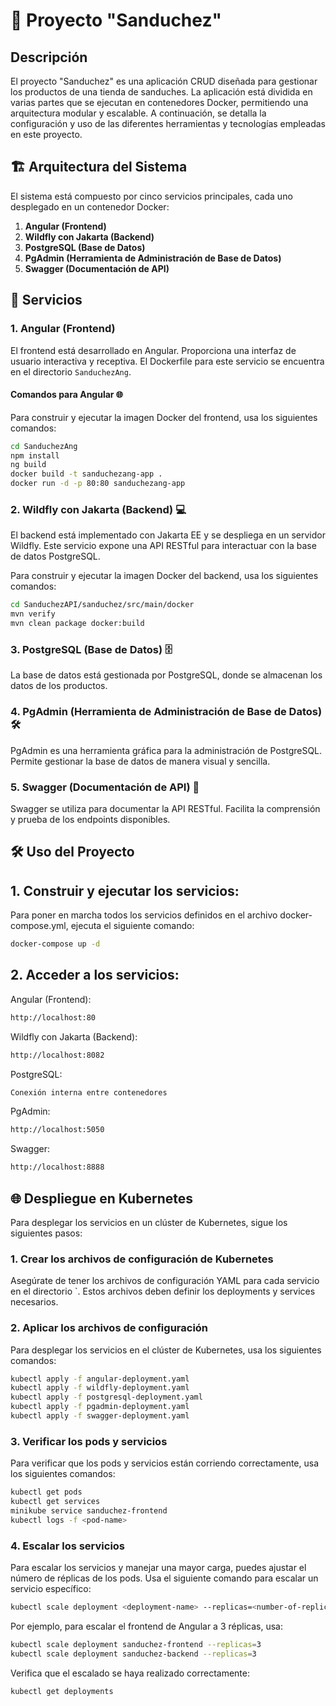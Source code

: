 # 🥪 Proyecto "Sanduchez"

## Descripción

El proyecto "Sanduchez" es una aplicación CRUD diseñada para gestionar los productos de una tienda de sanduches. La aplicación está dividida en varias partes que se ejecutan en contenedores Docker, permitiendo una arquitectura modular y escalable. A continuación, se detalla la configuración y uso de las diferentes herramientas y tecnologías empleadas en este proyecto.

## 🏗️ Arquitectura del Sistema

El sistema está compuesto por cinco servicios principales, cada uno desplegado en un contenedor Docker:

1. **Angular (Frontend)**
2. **Wildfly con Jakarta (Backend)**
3. **PostgreSQL (Base de Datos)**
4. **PgAdmin (Herramienta de Administración de Base de Datos)**
5. **Swagger (Documentación de API)**

## 🚀 Servicios

### 1. Angular (Frontend)

El frontend está desarrollado en Angular. Proporciona una interfaz de usuario interactiva y receptiva. El Dockerfile para este servicio se encuentra en el directorio `SanduchezAng`.

#### Comandos para Angular 🌐

Para construir y ejecutar la imagen Docker del frontend, usa los siguientes comandos:

```sh
cd SanduchezAng
npm install
ng build
docker build -t sanduchezang-app .
docker run -d -p 80:80 sanduchezang-app
```

### 2. Wildfly con Jakarta (Backend) 💻
El backend está implementado con Jakarta EE y se despliega en un servidor Wildfly. Este servicio expone una API RESTful para interactuar con la base de datos PostgreSQL.

Para construir y ejecutar la imagen Docker del backend, usa los siguientes comandos:

```sh
cd SanduchezAPI/sanduchez/src/main/docker
mvn verify
mvn clean package docker:build
```

### 3. PostgreSQL (Base de Datos) 🗄️
La base de datos está gestionada por PostgreSQL, donde se almacenan los datos de los productos.

### 4. PgAdmin (Herramienta de Administración de Base de Datos) 🛠️
PgAdmin es una herramienta gráfica para la administración de PostgreSQL. Permite gestionar la base de datos de manera visual y sencilla.

### 5. Swagger (Documentación de API) 📑
Swagger se utiliza para documentar la API RESTful. Facilita la comprensión y prueba de los endpoints disponibles.

## 🛠️ Uso del Proyecto

## 1. Construir y ejecutar los servicios:
Para poner en marcha todos los servicios definidos en el archivo docker-compose.yml, ejecuta el siguiente comando:

```sh
docker-compose up -d
```

## 2. Acceder a los servicios:
Angular (Frontend):
```sh
http://localhost:80
```
Wildfly con Jakarta (Backend): 
```sh
http://localhost:8082
```
PostgreSQL: 
```sh
Conexión interna entre contenedores
```
PgAdmin: 
```sh
http://localhost:5050
```
Swagger: 
```sh
http://localhost:8888
```

## 🌐 Despliegue en Kubernetes

Para desplegar los servicios en un clúster de Kubernetes, sigue los siguientes pasos:

### 1. Crear los archivos de configuración de Kubernetes

Asegúrate de tener los archivos de configuración YAML para cada servicio en el directorio `. Estos archivos deben definir los deployments y services necesarios.

### 2. Aplicar los archivos de configuración

Para desplegar los servicios en el clúster de Kubernetes, usa los siguientes comandos:

```sh
kubectl apply -f angular-deployment.yaml
kubectl apply -f wildfly-deployment.yaml
kubectl apply -f postgresql-deployment.yaml
kubectl apply -f pgadmin-deployment.yaml
kubectl apply -f swagger-deployment.yaml
```

### 3. Verificar los pods y servicios

Para verificar que los pods y servicios están corriendo correctamente, usa los siguientes comandos:

```sh
kubectl get pods
kubectl get services
minikube service sanduchez-frontend
kubectl logs -f <pod-name>
```
### 4. Escalar los servicios

Para escalar los servicios y manejar una mayor carga, puedes ajustar el número de réplicas de los pods. Usa el siguiente comando para escalar un servicio específico:

```sh
kubectl scale deployment <deployment-name> --replicas=<number-of-replicas>
```

Por ejemplo, para escalar el frontend de Angular a 3 réplicas, usa:

```sh
kubectl scale deployment sanduchez-frontend --replicas=3
kubectl scale deployment sanduchez-backend --replicas=3
```

Verifica que el escalado se haya realizado correctamente:

```sh
kubectl get deployments
```
